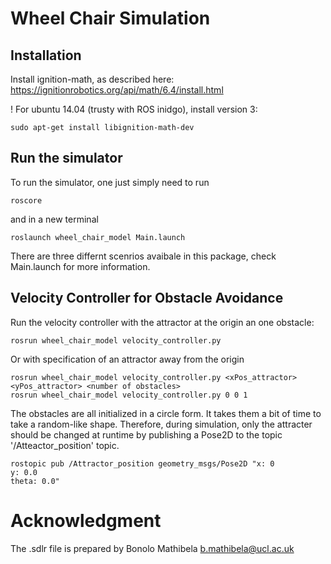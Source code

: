 # Wheel Chair Simulation 

## Installation
Install ignition-math, as described here:
https://ignitionrobotics.org/api/math/6.4/install.html

! For ubuntu 14.04 (trusty with ROS inidgo), install version 3:
```
sudo apt-get install libignition-math-dev
```


## Run the simulator
To run the simulator, one just simply need to run
```
roscore
```
and in a new terminal 
```
roslaunch wheel_chair_model Main.launch
```
There are three differnt scenrios avaibale in this package, check Main.launch for more information.

## Velocity Controller for Obstacle Avoidance
Run the velocity controller with the attractor at the origin an one obstacle: 
```
rosrun wheel_chair_model velocity_controller.py
```
Or with specification of an attractor away from the origin
```
rosrun wheel_chair_model velocity_controller.py <xPos_attractor> <yPos_attractor> <number of obstacles>
rosrun wheel_chair_model velocity_controller.py 0 0 1
```

The obstacles are all initialized in a circle form. It takes them a bit of time to take a random-like shape. Therefore, during simulation, only the attracter should be changed at runtime by publishing a Pose2D to the topic '/Atteactor_position' topic.
```
rostopic pub /Attractor_position geometry_msgs/Pose2D "x: 0
y: 0.0
theta: 0.0"
```

# Acknowledgment
The .sdlr file is prepared by Bonolo Mathibela <b.mathibela@ucl.ac.uk> 
